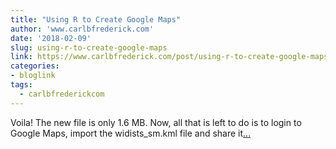 ```yaml
---
title: "Using R to Create Google Maps"
author: 'www.carlbfrederick.com'
date: '2018-02-09'
slug: using-r-to-create-google-maps
link: https://www.carlbfrederick.com/post/using-r-to-create-google-maps/
categories:
- bloglink
tags:
  - carlbfrederickcom
---
```


Voila! The new file is only 1.6 MB. Now, all that is left to do is to login to Google Maps, import the widists_sm.kml file and share it[... <i class="fas fa-external-link-alt"></i>](https://www.carlbfrederick.com/post/using-r-to-create-google-maps/)

